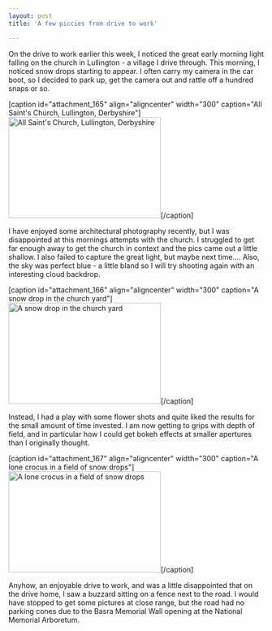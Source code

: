 ```yaml
---
layout: post
title: 'A few piccies from drive to work'

---
```


On the drive to work earlier this week, I noticed the great early morning light falling on the church in Lullington - a village I drive through. This morning, I noticed snow drops starting to appear. I often carry my camera in the car boot, so I decided to park up, get the camera out and rattle off a hundred snaps or so.

[caption id="attachment_165" align="aligncenter" width="300" caption="All Saint&#039;s Church, Lullington, Derbyshire"]<a href="http://walkingwithwilliams.files.wordpress.com/2010/03/20100311-dsc_00081.jpg"><img class="size-medium wp-image-165" title="All Saint's Church, Lullington, Derbyshire" src="http://walkingwithwilliams.files.wordpress.com/2010/03/20100311-dsc_00081.jpg?w=300" alt="All Saint's Church, Lullington, Derbyshire" width="300" height="199" /></a>[/caption]

I have enjoyed some architectural photography recently, but I was disappointed at this mornings attempts with the church. I struggled to get far enough away to get the church in context and the pics came out a little shallow. I also failed to capture the great light, but maybe next time.... Also, the sky was perfect blue - a little bland so I will try shooting again with an interesting cloud backdrop.

[caption id="attachment_166" align="aligncenter" width="300" caption="A snow drop in the church yard"]<a href="http://walkingwithwilliams.files.wordpress.com/2010/03/20100311-dsc_00531.jpg"><img class="size-medium wp-image-166" title="A snow drop in the church yard" src="http://walkingwithwilliams.files.wordpress.com/2010/03/20100311-dsc_00531.jpg?w=300" alt="A snow drop in the church yard" width="300" height="199" /></a>[/caption]

Instead, I had a play with some flower shots and quite liked the results for the small amount of time invested. I am now getting to grips with depth of field, and in particular how I could get bokeh effects at smaller apertures than I originally thought.

[caption id="attachment_167" align="aligncenter" width="300" caption="A lone crocus in a field of snow drops"]<a href="http://walkingwithwilliams.files.wordpress.com/2010/03/20100311-dsc_00591.jpg"><img class="size-medium wp-image-167" title="A lone crocus in a field of snow drops" src="http://walkingwithwilliams.files.wordpress.com/2010/03/20100311-dsc_00591.jpg?w=300" alt="A lone crocus in a field of snow drops" width="300" height="199" /></a>[/caption]

Anyhow, an enjoyable drive to work, and was a little disappointed that on the drive home, I saw a buzzard sitting on a fence next to the road. I would have stopped to get some pictures at close range, but the road had no parking cones due to the Basra Memorial Wall opening at the National Memorial Arboretum.
